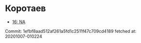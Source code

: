 # Коротаев
- [16: NA](16.md)

Commit: 1efbf8aad512af261a5fd1c2511f47c709cd4189
 fetched at: 20201007-010224

